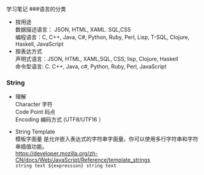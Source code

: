 学习笔记
###语言的分类
- 按用途  
    数据描述语言： JSON, HTML, XAML. SQL,CSS  
    编程语言：C, C++, Java, C#, Python, Ruby, Perl, Lisp, T-SQL, Clojure, Haskell, JavaScript  
- 按表达方式  
    声明式语言：JSON, HTML, XAML,SQL, CSS, lisp, Clojure, Haskell  
    命令型语言: C. C++, Java, c#, Python, Ruby, Perl, JavaScript    

### String
- 理解  
    Character 字符  
    Code Point 码点  
    Encoding 编码方式  (UTF8/UTF16 ）  

- String Template  
    模板字面量 是允许嵌入表达式的字符串字面量。你可以使用多行字符串和字符串插值功能。  
    https://developer.mozilla.org/zh-CN/docs/Web/JavaScript/Reference/template_strings    
        `string text ${expression} string text`


